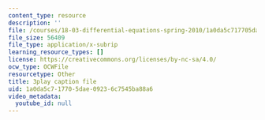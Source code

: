 ```yaml
---
content_type: resource
description: ''
file: /courses/18-03-differential-equations-spring-2010/1a0da5c717705dae09236c7545ba88a6_heBvViSi9xQ.srt
file_size: 56409
file_type: application/x-subrip
learning_resource_types: []
license: https://creativecommons.org/licenses/by-nc-sa/4.0/
ocw_type: OCWFile
resourcetype: Other
title: 3play caption file
uid: 1a0da5c7-1770-5dae-0923-6c7545ba88a6
video_metadata:
  youtube_id: null
---
```


